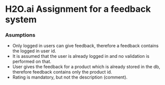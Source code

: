 # H2O.ai Assignment for a feedback system

### Asumptions
*   Only logged in users can give feedback, therefore a feedback contains the logged in user id.
*   It is assumed that the user is already logged in and no validation is performed on that.
*   User gives the feedback for a product which is already stored in the db, therefore feedback contains only the product id.
*   Rating is mandatory, but not the description (comment).